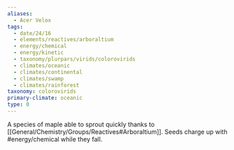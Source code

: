 ```yaml
---
aliases:
  - Acer Velox
tags:
  - date/24/16
  - elements/reactives/arboraltium
  - energy/chemical
  - energy/kinetic
  - taxonomy/plurpars/virids/colorovirids
  - climates/oceanic
  - climates/continental
  - climates/swamp
  - climates/rainforest
taxonomy: colorovirids
primary-climate: oceanic
type: 0
---
```

A species of maple able to sprout quickly thanks to [[General/Chemistry/Groups/Reactives#Arboraltium]]. Seeds charge up with #energy/chemical while they fall.